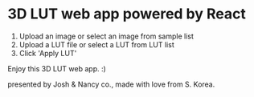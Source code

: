 # 3D LUT web app powered by React

1. Upload an image or select an image from sample list
2. Upload a LUT file or select a LUT from LUT list
3. Click 'Apply LUT'

Enjoy this 3D LUT web app. :)

presented by Josh & Nancy co., made with love from S. Korea.
